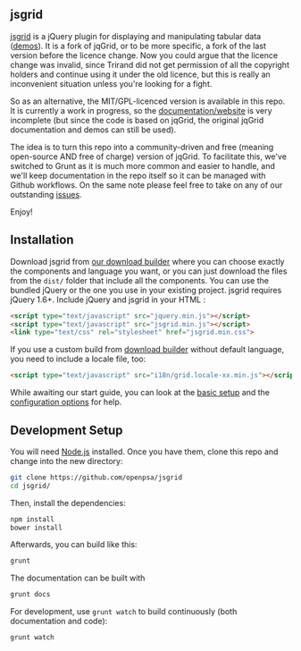 jsgrid
-------

[jsgrid](http://openpsa.github.io/jsgrid/) is a jQuery plugin for displaying and manipulating tabular data ([demos](http://openpsa.github.io/jsgrid/demos/local.html)). It is a fork of jqGrid, or to be more specific, a fork of the last version before the licence change. Now you could argue that the licence change was invalid, since Trirand did not get permission of all the copyright holders and continue using it under the old licence, but this is really an inconvenient situation unless you're looking for a fight.

So as an alternative, the MIT/GPL-licenced version is available in this repo. It is currently a work in progress, so  the [documentation/website](http://openpsa.github.io/jsgrid/) is very incomplete (but since the code is based on jqGrid, the original jqGrid documentation and demos can still be used).

The idea is to turn this repo into a community-driven and free (meaning open-source AND free of charge) version of jqGrid. To facilitate this, we've switched to Grunt as it is much more common and easier to handle, and we'll keep documentation in the repo itself so it can be managed with Github workflows. On the same note please feel free to take on any of our outstanding [issues](https://github.com/openpsa/jsgrid/issues).

Enjoy!

## Installation
Download jsgrid from [our download builder](http://openpsa.github.io/jsgrid/download/index.html) where you can choose exactly the components and language you want, or you can just download the files from the `dist/` folder that include all the components.
You can use the bundled jQuery or the one you use in your existing project. jsgrid requires jQuery 1.6+.
Include jQuery and jsgrid in your HTML :

```html
<script type="text/javascript" src="jquery.min.js"></script>
<script type="text/javascript" src="jsgrid.min.js"></script>
<link type="text/css" rel="stylesheet" href="jsgrid.min.css">
```
If you use a custom build from [download builder](http://openpsa.github.io/jsgrid/download/index.html) without default language, you need to include a locale file, too:

```html
<script type="text/javascript" src="i18n/grid.locale-xx.min.js"></script>
```

While awaiting our start guide, you can look at the [basic setup](http://openpsa.github.io/jsgrid/demos/local.html) and the [configuration options](http://openpsa.github.io/jsgrid/configuration.html) for help.

## Development Setup

You will need [Node.js](http://nodejs.org/) installed. Once you have them, clone this repo and change into the new directory:

```bash
git clone https://github.com/openpsa/jsgrid
cd jsgrid/
```

Then, install the dependencies:

```bash
npm install
bower install
```

Afterwards, you can build like this:

```bash
grunt
```

The documentation can be built with

```bash
grunt docs
```

For development, use `grunt watch` to build continuously (both documentation and code):

```bash
grunt watch
```
